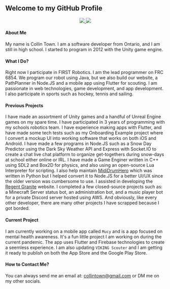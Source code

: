 ## Welcome to my GitHub Profile

<p align="center">
  <a href="https://www.instagram.com/towner_10">
     <img src="https://8feperz4rovd.runkit.sh">
  </a>
  <a href="https://twitter.com/towner_10">
     <img src="https://usehcakpouaw.runkit.sh">
  </a>
</p>

#### About Me
My name is Collin Town. I am a software developer from Ontario, and I am still in high school. I started to program in 2012 with the Unity game engine.

#### What I Do?
Right now I participate in FIRST Robotics. I am the lead programmer on FRC 6854. We program our robot using Java, but we also build our website, a PathPlanner in Node.JS and a mobile app using Flutter for scouting. I am passionate in web technologies, game development, and app development. I also participate in sports such as hockey, tennis and sailing.

#### Previous Projects
I have made an assortment of Unity games and a handful of Unreal Engine games on my spare time. I have participated in 3 years of programming with my schools robotics team. I have experience making apps with Flutter, and have made some tech tests such as my Onboarding Example project where I convert a mockup UI into working software that works on both iOS and Android. I have made a few programs in Node.JS such as a Snow Day Predictor using the Dark Sky Weather API and Express with Socket.IO to create a chat live chat platform to organize get-togethers during snow-days at school either online or IRL. I have made a Game Enginer written in C++ using SDL2 and Box2D for physics, and also using an open-source Lua Interpreter for scripting. I also help maintain [MidiDrumHero](https://github.com/ejj28/mididrumhero) which was written in Python but I helped convert it to Node.JS for a better UI/UX since the older version was cumbersome to use. I assisted in developing the [Regent Granite](https://regentgranite.ca/) website. I completed a few closed-source projects such as: a Minecraft Server status bot, an administration bot, and a music player bot for a private Discord server hosted using AWS. And obviously, like every other developer, there are many other projects I have scrapped because I got borded.

#### Current Project
I am currently working on a mobile app called `Mucy` and is a app focused on mental health awareness. It's a fun little project I am working on during the current pandemic. The app uses Flutter and Firebase technologies to create a seemless experience. I am also updating `VIKING Scouter` and I am getting it ready to publish on both the App Store and the Google Play Store.

#### How to Contact Me?
You can always send me an email at: collintown@gmail.com or DM me on my other socials.
